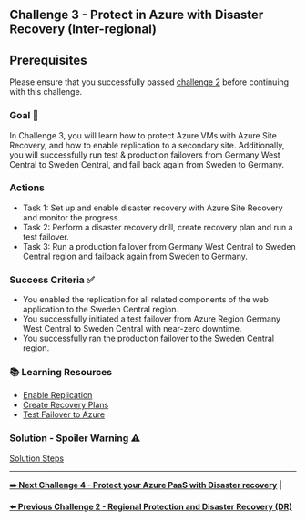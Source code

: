 ## Challenge 3 - Protect in Azure with Disaster Recovery (Inter-regional)

## Prerequisites

Please ensure that you successfully passed [challenge 2](./02_challenge.md) before continuing with this challenge.

### Goal 🎯

In Challenge 3, you will learn how to protect Azure VMs with Azure Site Recovery, and how to enable replication to a secondary site. Additionally, you will successfully run test & production failovers from Germany West Central to Sweden Central, and fail back again from Sweden to Germany.

### Actions

* Task 1: Set up and enable disaster recovery with Azure Site Recovery and monitor the progress.
* Task 2: Perform a disaster recovery drill, create recovery plan and run a test failover.
* Task 3: Run a production failover from Germany West Central to Sweden Central region and failback again from Sweden to Germany.

### Success Criteria ✅

* You enabled the replication for all related components of the web application to the Sweden Central region.
* You successfully initiated a test failover from Azure Region Germany West Central to Sweden Central with near-zero downtime.
* You successfully ran the production failover to the Sweden Central region.

### 📚 Learning Resources

* [Enable Replication](https://learn.microsoft.com/en-us/azure/site-recovery/azure-to-azure-how-to-enable-replication)
* [Create Recovery Plans](https://learn.microsoft.com/en-us/azure/site-recovery/site-recovery-create-recovery-plans)
* [Test Failover to Azure](https://learn.microsoft.com/en-us/azure/site-recovery/site-recovery-test-failover-to-azure)

### Solution - Spoiler Warning ⚠️

[Solution Steps](../walkthrough/challenge-3/solution.md)

---

**[➡️ Next Challenge 4 - Protect your Azure PaaS with Disaster recovery](./04_challenge.md)** |

**[⬅️ Previous Challenge 2 - Regional Protection and Disaster Recovery (DR)](./02_challenge.md)** 